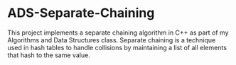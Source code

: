 # ADS-Separate-Chaining
This project implements a separate chaining algorithm in C++ as part of my Algorithms and Data Structures class. Separate chaining is a technique used in hash tables to handle collisions by maintaining a list of all elements that hash to the same value.
